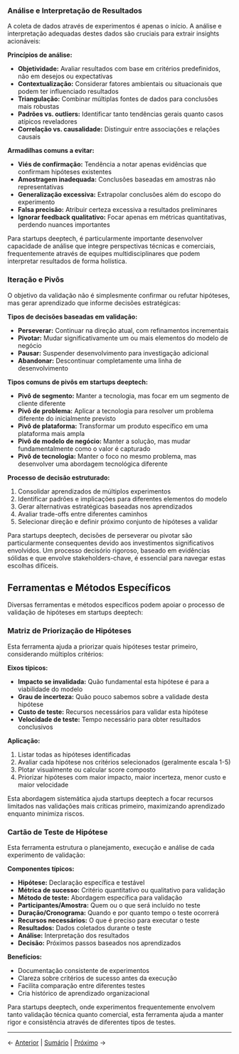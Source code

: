 ### Análise e Interpretação de Resultados

A coleta de dados através de experimentos é apenas o início. A análise e interpretação adequadas destes dados são cruciais para extrair insights acionáveis:

**Princípios de análise:**
- **Objetividade:** Avaliar resultados com base em critérios predefinidos, não em desejos ou expectativas
- **Contextualização:** Considerar fatores ambientais ou situacionais que podem ter influenciado resultados
- **Triangulação:** Combinar múltiplas fontes de dados para conclusões mais robustas
- **Padrões vs. outliers:** Identificar tanto tendências gerais quanto casos atípicos reveladores
- **Correlação vs. causalidade:** Distinguir entre associações e relações causais

**Armadilhas comuns a evitar:**
- **Viés de confirmação:** Tendência a notar apenas evidências que confirmam hipóteses existentes
- **Amostragem inadequada:** Conclusões baseadas em amostras não representativas
- **Generalização excessiva:** Extrapolar conclusões além do escopo do experimento
- **Falsa precisão:** Atribuir certeza excessiva a resultados preliminares
- **Ignorar feedback qualitativo:** Focar apenas em métricas quantitativas, perdendo nuances importantes

Para startups deeptech, é particularmente importante desenvolver capacidade de análise que integre perspectivas técnicas e comerciais, frequentemente através de equipes multidisciplinares que podem interpretar resultados de forma holística.

### Iteração e Pivôs

O objetivo da validação não é simplesmente confirmar ou refutar hipóteses, mas gerar aprendizado que informe decisões estratégicas:

**Tipos de decisões baseadas em validação:**
- **Perseverar:** Continuar na direção atual, com refinamentos incrementais
- **Pivotar:** Mudar significativamente um ou mais elementos do modelo de negócio
- **Pausar:** Suspender desenvolvimento para investigação adicional
- **Abandonar:** Descontinuar completamente uma linha de desenvolvimento

**Tipos comuns de pivôs em startups deeptech:**
- **Pivô de segmento:** Manter a tecnologia, mas focar em um segmento de cliente diferente
- **Pivô de problema:** Aplicar a tecnologia para resolver um problema diferente do inicialmente previsto
- **Pivô de plataforma:** Transformar um produto específico em uma plataforma mais ampla
- **Pivô de modelo de negócio:** Manter a solução, mas mudar fundamentalmente como o valor é capturado
- **Pivô de tecnologia:** Manter o foco no mesmo problema, mas desenvolver uma abordagem tecnológica diferente

**Processo de decisão estruturado:**
1. Consolidar aprendizados de múltiplos experimentos
2. Identificar padrões e implicações para diferentes elementos do modelo
3. Gerar alternativas estratégicas baseadas nos aprendizados
4. Avaliar trade-offs entre diferentes caminhos
5. Selecionar direção e definir próximo conjunto de hipóteses a validar

Para startups deeptech, decisões de perseverar ou pivotar são particularmente consequentes devido aos investimentos significativos envolvidos. Um processo decisório rigoroso, baseado em evidências sólidas e que envolve stakeholders-chave, é essencial para navegar estas escolhas difíceis.

## Ferramentas e Métodos Específicos

Diversas ferramentas e métodos específicos podem apoiar o processo de validação de hipóteses em startups deeptech:

### Matriz de Priorização de Hipóteses

Esta ferramenta ajuda a priorizar quais hipóteses testar primeiro, considerando múltiplos critérios:

**Eixos típicos:**
- **Impacto se invalidada:** Quão fundamental esta hipótese é para a viabilidade do modelo
- **Grau de incerteza:** Quão pouco sabemos sobre a validade desta hipótese
- **Custo de teste:** Recursos necessários para validar esta hipótese
- **Velocidade de teste:** Tempo necessário para obter resultados conclusivos

**Aplicação:**
1. Listar todas as hipóteses identificadas
2. Avaliar cada hipótese nos critérios selecionados (geralmente escala 1-5)
3. Plotar visualmente ou calcular score composto
4. Priorizar hipóteses com maior impacto, maior incerteza, menor custo e maior velocidade

Esta abordagem sistemática ajuda startups deeptech a focar recursos limitados nas validações mais críticas primeiro, maximizando aprendizado enquanto minimiza riscos.

### Cartão de Teste de Hipótese

Esta ferramenta estrutura o planejamento, execução e análise de cada experimento de validação:

**Componentes típicos:**
- **Hipótese:** Declaração específica e testável
- **Métrica de sucesso:** Critério quantitativo ou qualitativo para validação
- **Método de teste:** Abordagem específica para validação
- **Participantes/Amostra:** Quem ou o que será incluído no teste
- **Duração/Cronograma:** Quando e por quanto tempo o teste ocorrerá
- **Recursos necessários:** O que é preciso para executar o teste
- **Resultados:** Dados coletados durante o teste
- **Análise:** Interpretação dos resultados
- **Decisão:** Próximos passos baseados nos aprendizados

**Benefícios:**
- Documentação consistente de experimentos
- Clareza sobre critérios de sucesso antes da execução
- Facilita comparação entre diferentes testes
- Cria histórico de aprendizado organizacional

Para startups deeptech, onde experimentos frequentemente envolvem tanto validação técnica quanto comercial, esta ferramenta ajuda a manter rigor e consistência através de diferentes tipos de testes.

---

← [Anterior](./2.2.2_validacao_hipoteses_parte3.md) | [Sumário](../../sumario.md) | [Próximo](./2.2.2_validacao_hipoteses_parte5.md) →